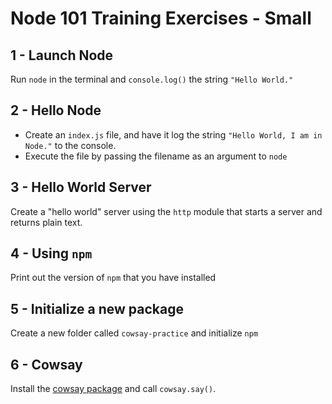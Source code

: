 # Node 101 Training Exercises - Small

## 1 - Launch Node

Run `node` in the terminal and `console.log()` the string `"Hello World."`

## 2 - Hello Node

* Create an `index.js` file, and have it log the string `"Hello World, I am in Node."` to the console.
* Execute the file by passing the filename as an argument to `node`

## 3 - Hello World Server

Create a "hello world" server using the `http` module that starts a server and returns plain text.

## 4 - Using `npm`

Print out the version of `npm` that you have installed

## 5 - Initialize a new package

Create a new folder called `cowsay-practice` and initialize `npm`

## 6 - Cowsay

Install the [cowsay package](https://www.npmjs.com/package/cowsay) and call `cowsay.say()`.